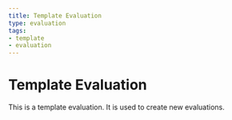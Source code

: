 ```yaml
---
title: Template Evaluation
type: evaluation
tags:
- template
- evaluation
---
```


# Template Evaluation

This is a template evaluation. It is used to create new evaluations.